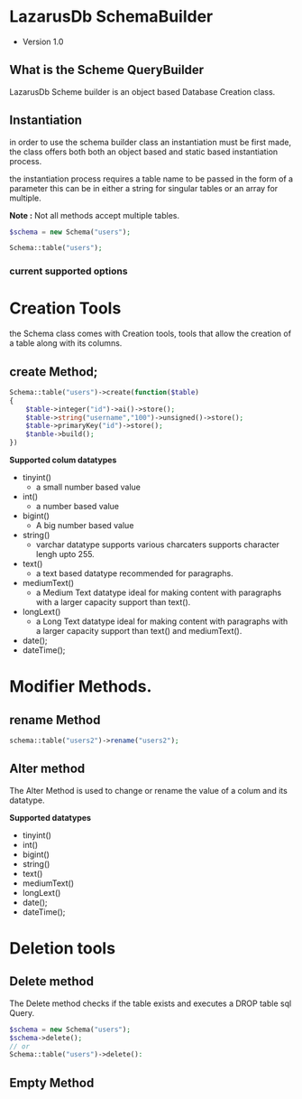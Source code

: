 # LazarusDb SchemaBuilder
* Version 1.0


## What is the Scheme QueryBuilder

LazarusDb Scheme builder is an object based Database Creation class.

## Instantiation
in order to use the schema builder class an instantiation must be first made, the class offers both both an object based and static based instantiation process.

the instantiation process requires a table name to be passed in the form of a parameter this can be in either a string for singular tables or an array for multiple.

**Note :** Not all methods accept multiple tables.

```php
$schema = new Schema("users");
```

```php
Schema::table("users");
```

### current supported options


# Creation Tools
the Schema class comes with Creation tools, tools that allow the creation of a table along with its columns.

## create Method;

```php
Schema::table("users")->create(function($table)
{
    $table->integer("id")->ai()->store();
    $table->string("username","100")->unsigned()->store();
    $table->primaryKey("id")->store();
    $tanble->build();
})
```
 
 **Supported colum datatypes**

* tinyint()
    * a small number based value
* int()
    * a number based value
* bigint()
    * A big number based value
* string() 
    * varchar datatype supports various charcaters supports character lengh upto 255.
* text()
    * a text based datatype recommended for paragraphs.
* mediumText()
    * a Medium Text datatype ideal for making content with paragraphs with a larger capacity support than text().
* longLext()
    * a Long Text datatype ideal for making content with paragraphs with a larger capacity support than text() and mediumText().
* date();
* dateTime();

# Modifier Methods.

## rename Method
```php
schema::table("users2")->rename("users2");
```
## Alter method
The Alter Method is used to change or rename the value of a colum and its datatype.

**Supported datatypes**
* tinyint()
* int()
* bigint()
* string()
* text()
* mediumText()
* longLext()
* date();
* dateTime();

# Deletion tools
## Delete method
The Delete method checks if the table exists and executes a DROP table sql Query.

```php
$schema = new Schema("users");
$schema->delete();
// or
Schema::table("users")->delete():

```

## Empty Method